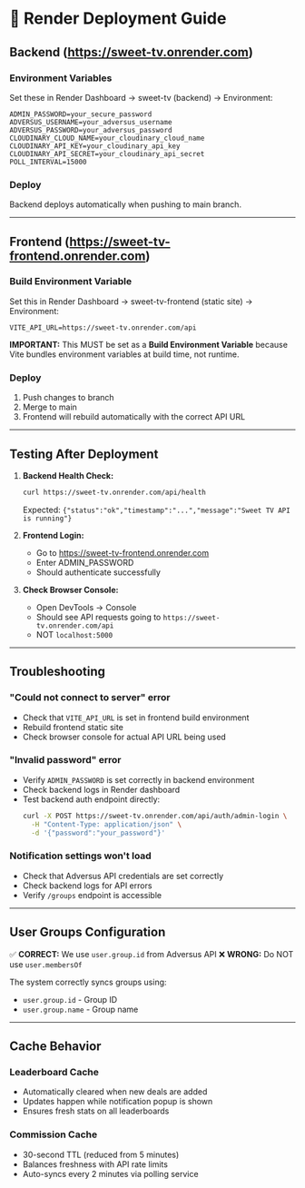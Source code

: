 # 🚀 Render Deployment Guide

## Backend (https://sweet-tv.onrender.com)

### Environment Variables
Set these in Render Dashboard → sweet-tv (backend) → Environment:

```
ADMIN_PASSWORD=your_secure_password
ADVERSUS_USERNAME=your_adversus_username
ADVERSUS_PASSWORD=your_adversus_password
CLOUDINARY_CLOUD_NAME=your_cloudinary_cloud_name
CLOUDINARY_API_KEY=your_cloudinary_api_key
CLOUDINARY_API_SECRET=your_cloudinary_api_secret
POLL_INTERVAL=15000
```

### Deploy
Backend deploys automatically when pushing to main branch.

---

## Frontend (https://sweet-tv-frontend.onrender.com)

### Build Environment Variable
Set this in Render Dashboard → sweet-tv-frontend (static site) → Environment:

```
VITE_API_URL=https://sweet-tv.onrender.com/api
```

**IMPORTANT:** This MUST be set as a **Build Environment Variable** because Vite bundles environment variables at build time, not runtime.

### Deploy
1. Push changes to branch
2. Merge to main
3. Frontend will rebuild automatically with the correct API URL

---

## Testing After Deployment

1. **Backend Health Check:**
   ```bash
   curl https://sweet-tv.onrender.com/api/health
   ```
   Expected: `{"status":"ok","timestamp":"...","message":"Sweet TV API is running"}`

2. **Frontend Login:**
   - Go to https://sweet-tv-frontend.onrender.com
   - Enter ADMIN_PASSWORD
   - Should authenticate successfully

3. **Check Browser Console:**
   - Open DevTools → Console
   - Should see API requests going to `https://sweet-tv.onrender.com/api`
   - NOT `localhost:5000`

---

## Troubleshooting

### "Could not connect to server" error
- Check that `VITE_API_URL` is set in frontend build environment
- Rebuild frontend static site
- Check browser console for actual API URL being used

### "Invalid password" error
- Verify `ADMIN_PASSWORD` is set correctly in backend environment
- Check backend logs in Render dashboard
- Test backend auth endpoint directly:
  ```bash
  curl -X POST https://sweet-tv.onrender.com/api/auth/admin-login \
    -H "Content-Type: application/json" \
    -d '{"password":"your_password"}'
  ```

### Notification settings won't load
- Check that Adversus API credentials are set correctly
- Check backend logs for API errors
- Verify `/groups` endpoint is accessible

---

## User Groups Configuration

✅ **CORRECT:** We use `user.group.id` from Adversus API
❌ **WRONG:** Do NOT use `user.membersOf`

The system correctly syncs groups using:
- `user.group.id` - Group ID
- `user.group.name` - Group name

---

## Cache Behavior

### Leaderboard Cache
- Automatically cleared when new deals are added
- Updates happen while notification popup is shown
- Ensures fresh stats on all leaderboards

### Commission Cache
- 30-second TTL (reduced from 5 minutes)
- Balances freshness with API rate limits
- Auto-syncs every 2 minutes via polling service
